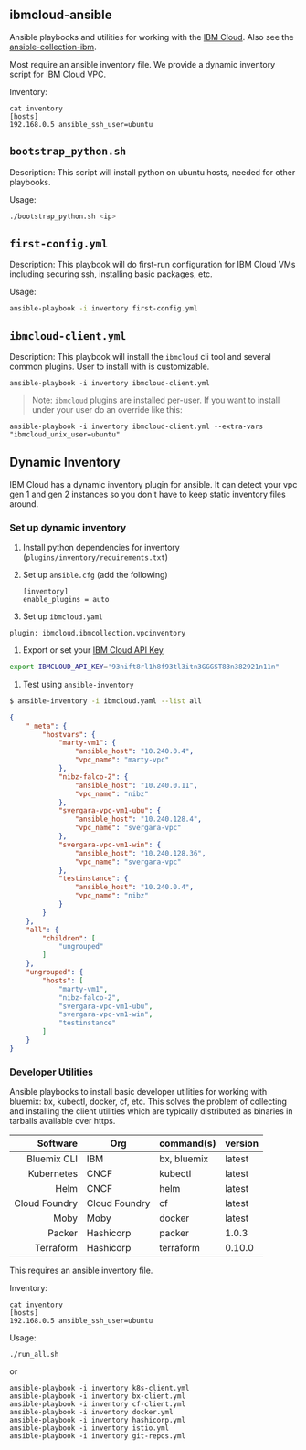 ibmcloud-ansible
--------------

Ansible playbooks and utilities for working with the [IBM Cloud](https://cloud.ibm.com). Also see the [ansible-collection-ibm](https://github.com/IBM-Cloud/ansible-collection-ibm).

Most require an ansible inventory file. We provide a dynamic inventory script for IBM Cloud VPC.

Inventory:

```shell
cat inventory
[hosts]
192.168.0.5 ansible_ssh_user=ubuntu
```


## `bootstrap_python.sh`

Description: This script will install python on ubuntu hosts, needed for other playbooks.

Usage:

```bash
./bootstrap_python.sh <ip>
```

## `first-config.yml`

Description: This playbook will do first-run configuration for IBM Cloud VMs including securing ssh, installing basic packages, etc.

Usage:

```bash
ansible-playbook -i inventory first-config.yml
```

## `ibmcloud-client.yml`

Description: This playbook will install the `ibmcloud` cli tool and several common plugins. User to install with is customizable.

```shell
ansible-playbook -i inventory ibmcloud-client.yml
```

> Note: `ibmcloud` plugins are installed per-user. If you want to install under your user do an override like this:

```shell
ansible-playbook -i inventory ibmcloud-client.yml --extra-vars "ibmcloud_unix_user=ubuntu"
```

## Dynamic Inventory

IBM Cloud has a dynamic inventory plugin for ansible. It can detect your vpc gen 1 and gen 2 instances so you don't have to keep static inventory files around.

### Set up dynamic inventory

1. Install python dependencies for inventory (`plugins/inventory/requirements.txt`)

1. Set up `ansible.cfg` (add the following)

    ```
    [inventory]
    enable_plugins = auto
    ```

1. Set up `ibmcloud.yaml`

```
plugin: ibmcloud.ibmcollection.vpcinventory
```

1. Export or set your [IBM Cloud API Key](https://cloud.ibm.com/docs/iam?topic=iam-userapikey#create_user_key)

```bash
export IBMCLOUD_API_KEY='93nift8rl1h8f93tl3itn3GGGST83n382921n11n"
```

1. Test using `ansible-inventory`

```bash
$ ansible-inventory -i ibmcloud.yaml --list all
```
```json
{
    "_meta": {
        "hostvars": {
            "marty-vm1": {
                "ansible_host": "10.240.0.4",
                "vpc_name": "marty-vpc"
            },
            "nibz-falco-2": {
                "ansible_host": "10.240.0.11",
                "vpc_name": "nibz"
            },
            "svergara-vpc-vm1-ubu": {
                "ansible_host": "10.240.128.4",
                "vpc_name": "svergara-vpc"
            },
            "svergara-vpc-vm1-win": {
                "ansible_host": "10.240.128.36",
                "vpc_name": "svergara-vpc"
            },
            "testinstance": {
                "ansible_host": "10.240.0.4",
                "vpc_name": "nibz"
            }
        }
    },
    "all": {
        "children": [
            "ungrouped"
        ]
    },
    "ungrouped": {
        "hosts": [
            "marty-vm1",
            "nibz-falco-2",
            "svergara-vpc-vm1-ubu",
            "svergara-vpc-vm1-win",
            "testinstance"
        ]
    }
}
```

### Developer Utilities

Ansible playbooks to install basic developer utilities for working with bluemix: bx, kubectl, docker, cf, etc. This solves the problem of collecting and installing the client utilities which are typically distributed as binaries in tarballs available over https.

| Software | Org | command(s)  | version  |
|--:|---|---|---|
| Bluemix CLI  | IBM  | bx, bluemix  | latest  |
| Kubernetes  | CNCF  | kubectl  | latest  |
| Helm | CNCF  | helm | latest  |
| Cloud Foundry | Cloud Foundry | cf | latest |
| Moby | Moby | docker | latest  |
| Packer | Hashicorp | packer | 1.0.3 |
| Terraform | Hashicorp | terraform | 0.10.0 |


This requires an ansible inventory file.

Inventory:

```shell
cat inventory
[hosts]
192.168.0.5 ansible_ssh_user=ubuntu
```


Usage:

```shell
./run_all.sh
```

or

```shell
ansible-playbook -i inventory k8s-client.yml
ansible-playbook -i inventory bx-client.yml
ansible-playbook -i inventory cf-client.yml
ansible-playbook -i inventory docker.yml
ansible-playbook -i inventory hashicorp.yml
ansible-playbook -i inventory istio.yml
ansible-playbook -i inventory git-repos.yml
```



